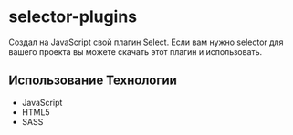 # selector-plugins

Создал на JavaScript свой плагин Select. Если вам нужно selector для вашего проекта вы можете скачать этот плагин и использовать.


## Использование Технологии 

- JavaScript
- HTML5
- SASS
